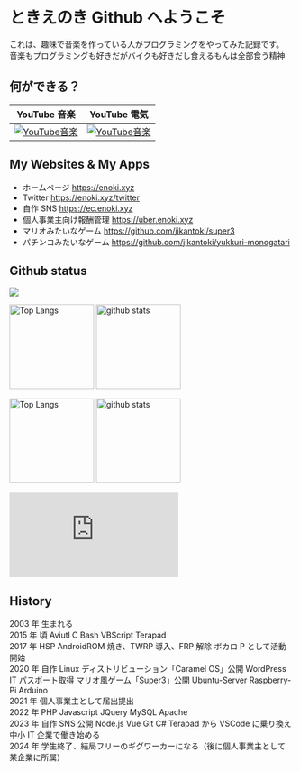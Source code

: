 # ときえのき Github へようこそ

これは、趣味で音楽を作っている人がプログラミングをやってみた記録です。
音楽もプログラミングも好きだがバイクも好きだし食えるもんは全部食う精神

## 何ができる？

| YouTube 音楽                                                                                               | YouTube 電気                                                                                               |
| ---------------------------------------------------------------------------------------------------------- | ---------------------------------------------------------------------------------------------------------- |
| [![YouTube音楽](http://img.youtube.com/vi/MnpR0V_jJj8/0.jpg)](https://www.youtube.com/watch?v=MnpR0V_jJj8) | [![YouTube音楽](http://img.youtube.com/vi/jTjxiQ4HtVw/0.jpg)](https://www.youtube.com/watch?v=jTjxiQ4HtVw) |

## My Websites & My Apps

- ホームページ <https://enoki.xyz>
- Twitter <https://enoki.xyz/twitter>
- 自作 SNS <https://ec.enoki.xyz>
- 個人事業主向け報酬管理 <https://uber.enoki.xyz>
- マリオみたいなゲーム <https://github.com/jikantoki/super3>
- パチンコみたいなゲーム <https://github.com/jikantoki/yukkuri-monogatari>

## Github status

![](http://github-profile-summary-cards.vercel.app/api/cards/profile-details?username=jikantoki&theme=dark)

<p align="left">
  <img alt="Top Langs" height="150px" src="http://github-profile-summary-cards.vercel.app/api/cards/repos-per-language?username=jikantoki&theme=dark" />
  <img alt="github stats" height="150px" src="http://github-profile-summary-cards.vercel.app/api/cards/most-commit-language?username=jikantoki&theme=dark" />
</p>
<p align="left">
  <img alt="Top Langs" height="150px" src="https://github-readme-stats.vercel.app/api/top-langs/?username=jikantoki&layout=compact&show_icons=true&theme=onedark" />
  <img alt="github stats" height="150px" src="https://github-readme-stats.vercel.app/api?username=jikantoki&theme=onedark&show_icons=ture" />
</p>

![](https://github-stats-evirunurm.vercel.app/api/stats.js?username=jikantoki)

## History

2003 年 生まれる  
2015 年 頃 Aviutl C Bash VBScript Terapad  
2017 年 HSP AndroidROM 焼き、TWRP 導入、FRP 解除 ボカロ P として活動開始  
2020 年 自作 Linux ディストリビューション「Caramel OS」公開 WordPress IT パスポート取得 マリオ風ゲーム「Super3」公開 Ubuntu-Server Raspberry-Pi Arduino  
2021 年 個人事業主として届出提出  
2022 年 PHP Javascript JQuery MySQL Apache  
2023 年 自作 SNS 公開 Node.js Vue Git C# Terapad から VSCode に乗り換え 中小 IT 企業で働き始める  
2024 年 学生終了、結局フリーのギグワーカーになる（後に個人事業主として某企業に所属）
